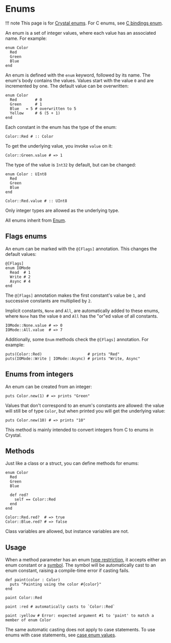 # Enums

!!! note
    This page is for [Crystal enums](https://crystal-lang.org/api/Enum.html). For C enums, see [C bindings enum](c_bindings/enum.md).

An enum is a set of integer values, where each value has an associated name. For example:

```crystal
enum Color
  Red
  Green
  Blue
end
```

An enum is defined with the `enum` keyword, followed by its name. The enum's body contains the values. Values start with the value `0` and are incremented by one. The default value can be overwritten:

```crystal
enum Color
  Red        # 0
  Green      # 1
  Blue   = 5 # overwritten to 5
  Yellow     # 6 (5 + 1)
end
```

Each constant in the enum has the type of the enum:

```crystal
Color::Red # :: Color
```

To get the underlying value, you invoke `value` on it:

```crystal
Color::Green.value # => 1
```

The type of the value is `Int32` by default, but can be changed:

```crystal
enum Color : UInt8
  Red
  Green
  Blue
end

Color::Red.value # :: UInt8
```

Only integer types are allowed as the underlying type.

All enums inherit from [Enum](https://crystal-lang.org/api/Enum.html).

## Flags enums

An enum can be marked with the `@[Flags]` annotation. This changes the default values:

```crystal
@[Flags]
enum IOMode
  Read  # 1
  Write # 2
  Async # 4
end
```

The `@[Flags]` annotation makes the first constant's value be `1`, and successive constants are multiplied by `2`.

Implicit constants, `None` and `All`, are automatically added to these enums, where `None` has the value `0` and `All` has the "or"ed value of all constants.

```crystal
IOMode::None.value # => 0
IOMode::All.value  # => 7
```

Additionally, some `Enum` methods check the `@[Flags]` annotation. For example:

```crystal
puts(Color::Red)                    # prints "Red"
puts(IOMode::Write | IOMode::Async) # prints "Write, Async"
```

## Enums from integers

An enum can be created from an integer:

```crystal
puts Color.new(1) # => prints "Green"
```

Values that don't correspond to an enum's constants are allowed: the value will still be of type `Color`, but when printed you will get the underlying value:

```crystal
puts Color.new(10) # => prints "10"
```

This method is mainly intended to convert integers from C to enums in Crystal.

## Methods

Just like a class or a struct, you can define methods for enums:

```crystal
enum Color
  Red
  Green
  Blue

  def red?
    self == Color::Red
  end
end

Color::Red.red?  # => true
Color::Blue.red? # => false
```

Class variables are allowed, but instance variables are not.

## Usage

When a method parameter has an enum [type restriction](type_restrictions.md), it accepts either an enum constant or a [symbol](literals/symbol.md). The symbol will be automatically cast to an enum constant, raising a compile-time error if casting fails.

```crystal
def paint(color : Color)
  puts "Painting using the color #{color}"
end

paint Color::Red

paint :red # automatically casts to `Color::Red`

paint :yellow # Error: expected argument #1 to 'paint' to match a member of enum Color
```

The same automatic casting does not apply to case statements. To use enums with case statements, see [case enum values](case.md#enum-values).
